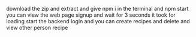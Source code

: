 download the zip and extract
 and give npm i in the terminal 
and npm start
you can view the web page 
signup and wait for 3 seconds it took for loading
start the backend
login and you can create recipes and delete and view other person recipe

